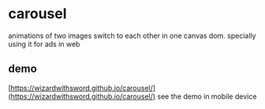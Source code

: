 # carousel
animations of two images switch to each other in one canvas dom. specially using it for ads in web

## demo
[https://wizardwithsword.github.io/carousel/](https://wizardwithsword.github.io/carousel/)
see the demo in mobile device
